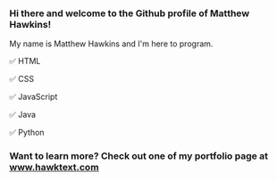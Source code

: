 ### Hi there and welcome to the Github profile of Matthew Hawkins!

My name is Matthew Hawkins and I'm here to program.

✅ HTML

✅ CSS

✅ JavaScript

✅ Java

✅ Python

### Want to learn more? Check out one of my portfolio page at www.hawktext.com
